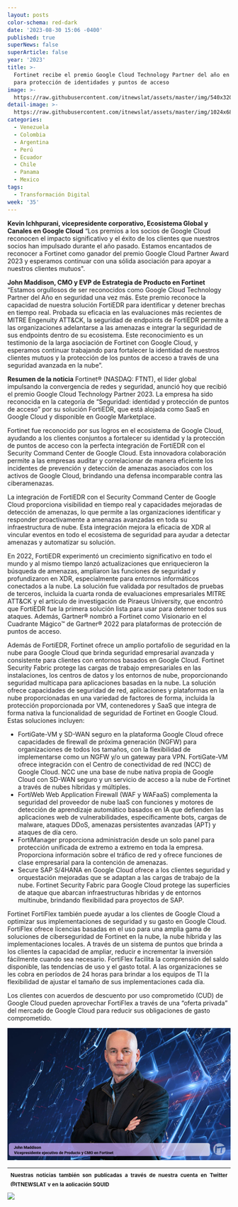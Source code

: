 ```yaml
---
layout: posts
color-schema: red-dark
date: '2023-08-30 15:06 -0400'
published: true
superNews: false
superArticle: false
year: '2023'
title: >-
  Fortinet recibe el premio Google Cloud Technology Partner del año en seguridad
  para protección de identidades y puntos de acceso
image: >-
  https://raw.githubusercontent.com/itnewslat/assets/master/img/540x320/John-Maddison-p.jpg
detail-image: >-
  https://raw.githubusercontent.com/itnewslat/assets/master/img/1024x680/John-Maddison-g.jpg
categories:
  - Venezuela
  - Colombia
  - Argentina
  - Perú
  - Ecuador
  - Chile
  - Panama
  - Mexico
tags:
  - Transformación Digital
week: '35'
---
```

**Kevin Ichhpurani, vicepresidente corporativo, Ecosistema Global y Canales en Google Cloud**
“Los premios a los socios de Google Cloud reconocen el impacto significativo y el éxito de los clientes que nuestros socios han impulsado durante el año pasado. Estamos encantados de reconocer a Fortinet como ganador del premio Google Cloud Partner Award 2023 y esperamos continuar con una sólida asociación para apoyar a nuestros clientes mutuos".

**John Maddison, CMO y EVP de Estrategia de Producto en Fortinet**
“Estamos orgullosos de ser reconocidos como Google Cloud Technology Partner del Año en seguridad una vez más. Este premio reconoce la capacidad de nuestra solución FortiEDR para identificar y detener brechas en tiempo real. Probada su eficacia en las evaluaciones más recientes de MITRE Engenuity ATT&CK, la seguridad de endpoints de FortiEDR permite a las organizaciones adelantarse a las amenazas e integrar la seguridad de sus endpoints dentro de su ecosistema. Este reconocimiento es un testimonio de la larga asociación de Fortinet con Google Cloud, y esperamos continuar trabajando para fortalecer la identidad de nuestros clientes mutuos y la protección de los puntos de acceso a través de una seguridad avanzada en la nube”.

**Resumen de la noticia**
Fortinet® (NASDAQ: FTNT), el líder global impulsando la convergencia de redes y seguridad, anunció hoy que recibió el premio Google Cloud Technology Partner 2023. La empresa ha sido reconocida en la categoría de “Seguridad: identidad y protección de puntos de acceso” por su solución FortiEDR, que está alojada como SaaS en Google Cloud y disponible en Google Marketplace.

Fortinet fue reconocido por sus logros en el ecosistema de Google Cloud, ayudando a los clientes conjuntos a fortalecer su identidad y la protección de puntos de acceso con la perfecta integración de FortiEDR con el Security Command Center de Google Cloud. Esta innovadora colaboración permite a las empresas auditar y correlacionar de manera eficiente los incidentes de prevención y detección de amenazas asociados con los activos de Google Cloud, brindando una defensa incomparable contra las ciberamenazas.
 
La integración de FortiEDR con el Security Command Center de Google Cloud proporciona visibilidad en tiempo real y capacidades mejoradas de detección de amenazas, lo que permite a las organizaciones identificar y responder proactivamente a amenazas avanzadas en toda su infraestructura de nube. Esta integración mejora la eficacia de XDR al vincular eventos en todo el ecosistema de seguridad para ayudar a detectar amenazas y automatizar su solución.

En 2022, FortiEDR experimentó un crecimiento significativo en todo el mundo y al mismo tiempo lanzó actualizaciones que enriquecieron la búsqueda de amenazas, ampliaron las funciones de seguridad y profundizaron en XDR, especialmente para entornos informáticos conectados a la nube. La solución fue validada por resultados de pruebas de terceros, incluida la cuarta ronda de evaluaciones empresariales MITRE ATT&CK y el artículo de investigación de Piraeus University, que encontró que FortiEDR fue la primera solución lista para usar para detener todos sus ataques. Además, Gartner® nombró a Fortinet como Visionario en el Cuadrante Mágico™ de Gartner® 2022 para plataformas de protección de puntos de acceso.

Además de FortiEDR, Fortinet ofrece un amplio portafolio de seguridad en la nube para Google Cloud que brinda seguridad empresarial avanzada y consistente para clientes con entornos basados en Google Cloud. Fortinet Security Fabric protege las cargas de trabajo empresariales en las instalaciones, los centros de datos y los entornos de nube, proporcionando seguridad multicapa para aplicaciones basadas en la nube. La solución ofrece capacidades de seguridad de red, aplicaciones y plataformas en la nube proporcionadas en una variedad de factores de forma, incluida la protección proporcionada por VM, contenedores y SaaS que integra de forma nativa la funcionalidad de seguridad de Fortinet en Google Cloud. Estas soluciones incluyen:

- FortiGate-VM y SD-WAN seguro en la plataforma Google Cloud ofrece capacidades de firewall de próxima generación (NGFW) para organizaciones de todos los tamaños, con la flexibilidad de implementarse como un NGFW y/o un gateway para VPN. FortiGate-VM ofrece integración con el Centro de conectividad de red (NCC) de Google Cloud. NCC une una base de nube nativa propia de Google Cloud con SD-WAN seguro y un servicio de acceso a la nube de Fortinet a través de nubes híbridas y múltiples.
- FortiWeb Web Application Firewall (WAF y WAFaaS) complementa la seguridad del proveedor de nube IaaS con funciones y motores de detección de aprendizaje automático basados en IA que defienden las aplicaciones web de vulnerabilidades, específicamente bots, cargas de malware, ataques DDoS, amenazas persistentes avanzadas (APT) y ataques de día cero.
- FortiManager proporciona administración desde un solo panel para protección unificada de extremo a extremo en toda la empresa. Proporciona información sobre el tráfico de red y ofrece funciones de clase empresarial para la contención de amenazas.
- Secure SAP S/4HANA en Google Cloud ofrece a los clientes seguridad y orquestación mejoradas que se adaptan a las cargas de trabajo de la nube. Fortinet Security Fabric para Google Cloud protege las superficies de ataque que abarcan infraestructuras híbridas y de entornos multinube, brindando flexibilidad para proyectos de SAP.

Fortinet FortiFlex también puede ayudar a los clientes de Google Cloud a optimizar sus implementaciones de seguridad y su gasto en Google Cloud. FortiFlex ofrece licencias basadas en el uso para una amplia gama de soluciones de ciberseguridad de Fortinet en la nube, la nube híbrida y las implementaciones locales. A través de un sistema de puntos que brinda a los clientes la capacidad de ampliar, reducir e incrementar la inversión fácilmente cuando sea necesario. FortiFlex facilita la comprensión del saldo disponible, las tendencias de uso y el gasto total. A las organizaciones se les cobra en períodos de 24 horas para brindar a los equipos de TI la flexibilidad de ajustar el tamaño de sus implementaciones cada día.

Los clientes con acuerdos de descuento por uso comprometido (CUD) de Google Cloud pueden aprovechar FortiFlex a través de una “oferta privada” del mercado de Google Cloud para reducir sus obligaciones de gasto comprometido.

![](https://raw.githubusercontent.com/itnewslat/assets/master/img/540x320/John-Maddison-p.jpg)

<table style="height: 42px;" width="569">
<tbody>
<tr>
<td style="text-align: justify;"><sub><strong>Nuestras noticias también son publicadas a través de nuestra cuenta en Twitter <a href="https://twitter.com/itnewslat?lang=es">@ITNEWSLAT</a> y en la aplicación <a href="https://squidapp.co/en/">SQUID</a></strong></sub></td>
</tr>
</tbody>
</table>

<img src="https://tracker.metricool.com/c3po.jpg?hash=56f88a41e39ab42c063cc51676587a04"/>